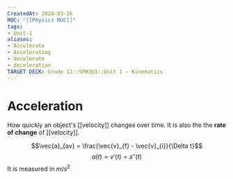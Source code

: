 ```yaml
---
CreatedAt: 2024-03-26
MOC: "[[Physics MOC]]"
tags:
- Unit-1
aliases:
- Accelerate
- Accelerating
- decelerate
- deceleration
TARGET DECK: Grade 11::SPH3U1::Unit 1 - Kinematics
---
```


# Acceleration
How quickly an object's [[velocity]] changes over time. It is also the the **rate of change** of [[velocity]].
<!--ID: 1718370433205-->


$$\vec{a}_{av} = \frac{\vec{v}_{f} - \vec{v}_{i}}{\Delta t}$$
$$a(t) = v'(t) = s''(t)$$
It is measured in $m/s^2$


